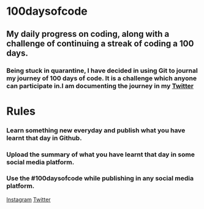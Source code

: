 # 100daysofcode

## My daily progress on coding, along with a challenge of continuing a streak of coding a 100 days.

### Being stuck in quarantine, I have decided in using Git to journal my journey of 100 days of code. It is a challenge which anyone can participate in.I am documenting the journey in my [Twitter](https://twitter.com/iamudattam)

# Rules

### Learn something new everyday and publish what you have learnt that day in Github.

### Upload the summary of what you have learnt that day in some social media platform.

### Use the #100daysofcode while publishing in any social media platform.

[Instagram](https://instagram.com/udattam)
[Twitter](https://twitter.com/iamudattam)
